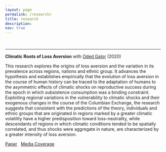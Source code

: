 ```yaml
---
layout: page
permalink: /research/
title: research
description: 
nav: true
---
```



&nbsp;


***


**Climatic Roots of Loss Aversion** with [Oded Galor](https://www.odedgalor.com/) (2020)

This research explores the origins of loss aversion and the variation in its prevalence across regions, nations and ethnic group. It advances the hypothesis and establishes empirically that the evolution of loss aversion in the course of human history can be traced to the adaptation of humans to the asymmetric effects of climatic shocks on reproductive success during the epoch in which subsistence consumption was a binding constraint. Exploiting regional variations in the vulnerability to climatic shocks and their exogenous changes in the course of the Columbian Exchange, the research suggests that  consistent with the predictions of the theory, individuals and ethnic groups that are originated in regions marked by a greater climatic volatility have a higher predisposition toward loss-neutrality, while descendants of regions in which climatic conditions tended to be spatially correlated, and thus shocks were aggregate in nature, are characterized by a greater intensity of loss aversion.

[Paper](Climatic_Roots_of_Loss_Aversion_Aug_2020.pdf)  &nbsp;  [Media Coverage](https://psmag.com/environment/how-a-volatile-climate-shapes-the-way-people-think)
